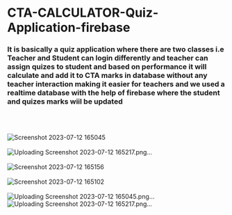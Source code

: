 # CTA-CALCULATOR-Quiz-Application-firebase


<h3>It is basically a quiz application where there are two classes i.e Teacher and Student can login differently and teacher can assign quizes to student and based on performance it will calculate and add it to CTA marks in database without any teacher interaction making it easier for teachers and we used a realtime database with the help of firebase where the student and quizes marks wiil be updated</h3>

<br><br>


![Screenshot 2023-07-12 165045](https://github.com/Rahul-patil-2003/CTA-CALCULATOR-Quiz-Application-firebase/assets/138668076/66aeddb8-e8b9-4e63-93a3-db403ef5d56b)
<br><br>
![Uploading Screenshot 2023-07-12 165217.png…]()
<br><br>
![Screenshot 2023-07-12 165156](https://github.com/Rahul-patil-2003/CTA-CALCULATOR-Quiz-Application-firebase/assets/138668076/0b55f7b8-3728-4125-9fa3-f412d42b72fe)
<br><br>
![Screenshot 2023-07-12 165102](https://github.com/Rahul-patil-2003/CTA-CALCULATOR-Quiz-Application-firebase/assets/138668076/9102a9cb-6165-4a10-8f59-2d620f421ef2)
<br><br>
![Uploading Screenshot 2023-07-12 165045.png…]()
![Uploading Screenshot 2023-07-12 165217.png…]()
